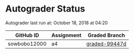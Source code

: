 # Autograder Status
Autograder last run at: October 18, 2018 at 04:20

| GitHub ID | Assignment | Graded Branch |
|-----------|------------|---------------|
| sowbobo12000 | a4 | [graded-99447d](https://github.com/Fall2018COMP401-001/a4-sowbobo12000/tree/graded-99447d) | 
